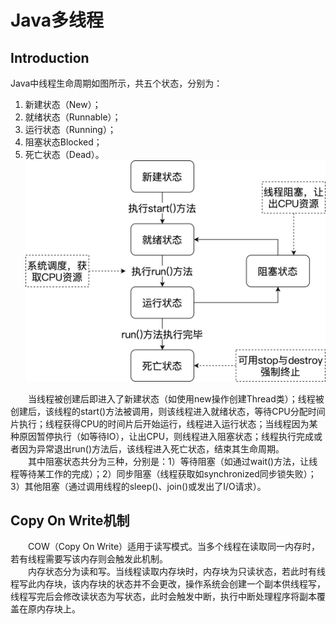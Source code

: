 # Java多线程
## Introduction
Java中线程生命周期如图所示，共五个状态，分别为：
1) 新建状态（New）；
2) 就绪状态（Runnable）；
3) 运行状态（Running）；
4) 阻塞状态Blocked；
5) 死亡状态（Dead）。  
![image](https://github.com/xyhvictor/JavaStudying/blob/main/pic/thread_status.png)

&emsp;&emsp;当线程被创建后即进入了新建状态（如使用new操作创建Thread类）；线程被创建后，该线程的start()方法被调用，则该线程进入就绪状态，等待CPU分配时间片执行；线程获得CPU的时间片后开始运行，线程进入运行状态；当线程因为某种原因暂停执行（如等待IO），让出CPU，则线程进入阻塞状态；线程执行完成或者因为异常退出run()方法后，该线程进入死亡状态，结束其生命周期。  
&emsp;&emsp;其中阻塞状态共分为三种，分别是：1）等待阻塞（如通过wait()方法，让线程等待某工作的完成）；2）同步阻塞（线程获取如synchronized同步锁失败）；3）其他阻塞（通过调用线程的sleep()、join()或发出了I/O请求）。

## Copy On Write机制
&emsp;&emsp;COW（Copy On Write）适用于读写模式。当多个线程在读取同一内存时，若有线程需要写该内存则会触发此机制。  
&emsp;&emsp;内存状态分为读和写。当线程读取内存块时，内存块为只读状态，若此时有线程写此内存块，该内存块的状态并不会更改，操作系统会创建一个副本供线程写，线程写完后会修改读状态为写状态，此时会触发中断，执行中断处理程序将副本覆盖在原内存块上。